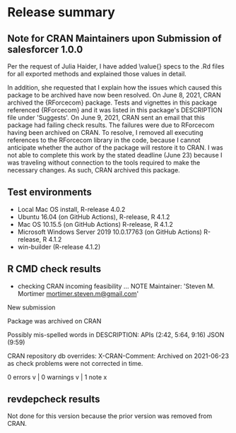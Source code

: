 # Release summary

## Note for CRAN Maintainers upon Submission of salesforcer 1.0.0

Per the request of Julia Haider, I have added \value{} specs to the .Rd files 
for all exported methods and explained those values in detail.

In addition, she requested that I explain how the issues which caused this 
package to be archived have now been resolved. On June 8, 2021, CRAN archived the 
{RForcecom} package. Tests and vignettes in this package referenced {RForcecom} 
and it was listed in this package's DESCRIPTION file under 'Suggests'. On June 9, 
2021, CRAN sent an email that this package had failing check results. The 
failures were due to RForcecom having been archived on CRAN. To resolve, I 
removed all executing references to the RForcecom library in the code, because 
I cannot anticipate whether the author of the package will restore it to CRAN. I 
was not able to complete this work by the stated deadline (June 23) because I was 
traveling without connection to the tools required to make the necessary changes. 
As such, CRAN archived this package.

## Test environments

* Local Mac OS install, R-release 4.0.2
* Ubuntu 16.04 (on GitHub Actions), R-release, R 4.1.2
* Mac OS 10.15.5 (on GitHub Actions) R-release, R 4.1.2
* Microsoft Windows Server 2019 10.0.17763 (on GitHub Actions) R-release, R 4.1.2
* win-builder (R-release 4.1.2)

## R CMD check results

* checking CRAN incoming feasibility ... NOTE
Maintainer: 'Steven M. Mortimer <mortimer.steven.m@gmail.com>'

New submission

Package was archived on CRAN

Possibly mis-spelled words in DESCRIPTION:
  APIs (2:42, 5:64, 9:16)
  JSON (9:59)

CRAN repository db overrides:
  X-CRAN-Comment: Archived on 2021-06-23 as check problems were not
    corrected in time.

0 errors v | 0 warnings v | 1 note x

## revdepcheck results

Not done for this version because the prior version was removed from CRAN.
